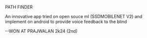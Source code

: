 PATH FINDER

An innovative app tried on open souce ml (SSDMOBILENET V2) and implement on android to provide voice feedback to the blind

--WON AT PRAJWALAN 2k24 (2nd)
